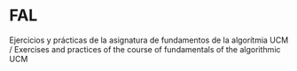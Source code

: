 # FAL
Ejercicios y prácticas de la asignatura de fundamentos de la algorítmia UCM / Exercises and practices of the course of fundamentals of the algorithmic UCM
